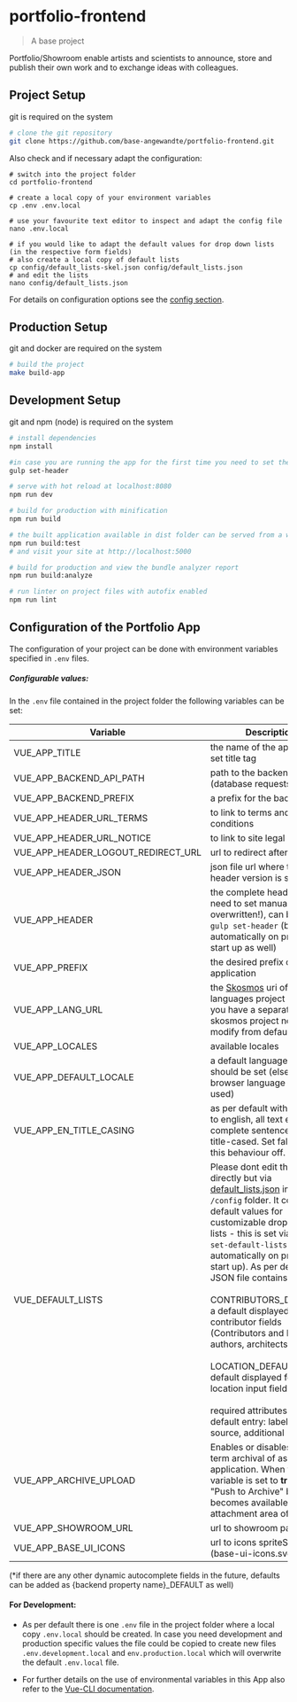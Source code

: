 # portfolio-frontend

> A base project

Portfolio/Showroom enable artists and scientists to announce, store and publish their own work and to exchange ideas with colleagues.

## Project Setup

git is required on the system

``` bash
# clone the git repository
git clone https://github.com/base-angewandte/portfolio-frontend.git

```
Also check and if necessary adapt the configuration:
```shell
# switch into the project folder
cd portfolio-frontend

# create a local copy of your environment variables
cp .env .env.local

# use your favourite text editor to inspect and adapt the config file 
nano .env.local

# if you would like to adapt the default values for drop down lists (in the respective form fields) 
# also create a local copy of default lists
cp config/default_lists-skel.json config/default_lists.json
# and edit the lists
nano config/default_lists.json
```

For details on configuration options see the [config section](#configuration-of-the-portfolio-app).

## Production Setup

git and docker are required on the system

``` bash
# build the project
make build-app

```

## Development Setup

git and npm (node) is required on the system

```bash
# install dependencies
npm install

#in case you are running the app for the first time you need to set the header component url via
gulp set-header

# serve with hot reload at localhost:8080
npm run dev

# build for production with minification
npm run build

# the built application available in dist folder can be served from a webserver or to test (inkl. build), run:
npm run build:test
# and visit your site at http://localhost:5000

# build for production and view the bundle analyzer report
npm run build:analyze

# run linter on project files with autofix enabled
npm run lint

```

## Configuration of the Portfolio App

The configuration of your project can be done with environment variables specified in `.env` files.

##### Configurable values:
In the `.env` file contained in the project folder the following variables can be set:

| Variable              | Description                                                                                                                                                 |
|-----------------------|-------------------------------------------------------------------------------------------------------------------------------------------------------------|
| VUE_APP_TITLE                 | the name of the app, used to set title tag                                                                                                                      |
| VUE_APP_BACKEND_API_PATH      | path to the backend rest api (database requests)                                                                                                    |
| VUE_APP_BACKEND_PREFIX      | a prefix for the backend                                                                                                 |
| VUE_APP_HEADER_URL_TERMS      | to link to terms and conditions                                                                                                                                                |
| VUE_APP_HEADER_URL_NOTICE     | to link to site legal notice                                                                                                                              |
| VUE_APP_HEADER_LOGOUT_REDIRECT_URL     | url to redirect after logout                                                                                                                |
| VUE_APP_HEADER_JSON           | json file url where the latest header version is specified                                                                                                                                  |
| VUE_APP_HEADER                | the complete header url, no need to set manually (will be overwritten!), can be set via `gulp set-header` (but is run automatically on project start up as well)                                                      |
| VUE_APP_PREFIX            | the desired prefix of the application                                                                                                                        |
| VUE_APP_LANG_URL              | the [Skosmos](https://skosmos.org/) uri of the languages project (unless you have a separate skosmos project no need to modify from default )                                                                                                                    |
| VUE_APP_LOCALES               | available locales                                                                                                                                           |
| VUE_APP_DEFAULT_LOCALE        | a default language if one should be set (else the browser language will be used)                                                                            |
| VUE_APP_EN_TITLE_CASING        | as per default with locale set to english, all text except complete sentences will be title-cased. Set false to turn this behaviour off.                                                                            |
| VUE_DEFAULT_LISTS  | Please dont edit this value directly but via [default_lists.json](config/default_lists.json) in the `/config` folder. It contains all default values for customizable drop down lists - this is set via `gulp set-default-lists` (run automatically on project start up). As per default the JSON file contains:<br><br>CONTRIBUTORS_DEFAULT*: a default displayed for all contributor fields (Contributors and Roles (e.g. authors, architects)<br><br>LOCATION_DEFAULT*: a default displayed for the location input field <br><br>required attributes for each default entry: label, optional: source, additional|
| VUE_APP_ARCHIVE_UPLOAD | Enables or disables long-term archival of assets in the application. When this variable is set to **true**, the "Push to Archive" button becomes available in the attachment area of an entry. |
| VUE_APP_SHOWROOM_URL          | url to showroom page                                                                                                                                     |
| VUE_APP_BASE_UI_ICONS         | url to icons spriteSheet (base-ui-icons.svg)                                                                                                                        |


(*if there are any other dynamic autocomplete fields in the future, defaults can be added as {backend property name}_DEFAULT as well)



#### For Development:

* As per default there is one `.env` file in the project folder where a local copy `.env.local` should be created.
  In case you need development and production specific values the file could be copied
  to create new files `.env.development.local` and `env.production.local` which will overwrite the default `.env.local` file.
  
* For further details on the use of environmental variables in this App also refer to the  [Vue-CLI documentation](https://cli.vuejs.org/guide/mode-and-env.html#environment-variables).  
  
